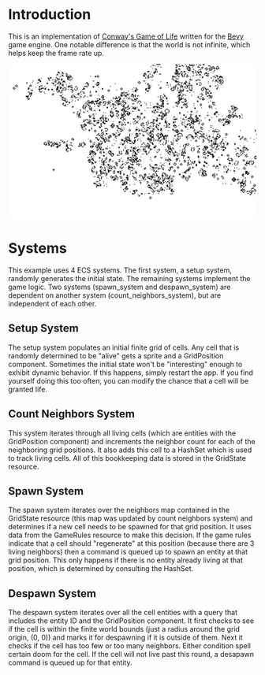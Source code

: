 # Introduction

This is an implementation of [Conway's Game of Life](https://en.wikipedia.org/wiki/Conway%27s_Game_of_Life) written for the [Bevy](https://bevyengine.org) game engine. One notable difference is that the world is not infinite, which helps keep the frame rate up.

![Game of Life screenshot](game_of_life.png)

# Systems

This example uses 4 ECS systems. The first system, a setup system, randomly generates the initial state. The remaining systems implement the game logic. Two systems (spawn_system and despawn_system) are dependent on another system (count_neighbors_system), but are independent of each other.

## Setup System

The setup system populates an initial finite grid of cells. Any cell that is randomly determined to be "alive" gets a sprite and a GridPosition component. Sometimes the initial state won't be "interesting" enough to exhibit dynamic behavior. If this happens, simply restart the app. If you find yourself doing this too often, you can modify the chance that a cell will be granted life.

## Count Neighbors System

This system iterates through all living cells (which are entities with the GridPosition component) and increments the neighbor count for each of the neighboring grid positions. It also adds this cell to a HashSet which is used to track living cells. All of this bookkeeping data is stored in the GridState resource.

## Spawn System

The spawn system iterates over the neighbors map contained in the GridState resource (this map was updated by count neighbors system) and determines if a new cell needs to be spawned for that grid position. It uses data from the GameRules resource to make this decision. If the game rules indicate that a cell should "regenerate" at this position (because there are 3 living neighbors) then a command is queued up to spawn an entity at that grid position. This only happens if there is no entity already living at that position, which is determined by consulting the HashSet.

## Despawn System

The despawn system iterates over all the cell entities with a query that includes the entity ID and the GridPosition component. It first checks to see if the cell is within the finite world bounds (just a radius around the grid origin, (0, 0)) and marks it for despawning if it is outside of them. Next it checks if the cell has too few or too many neighbors. Either condition spell certain doom for the cell. If the cell will not live past this round, a desapawn command is queued up for that entity.
